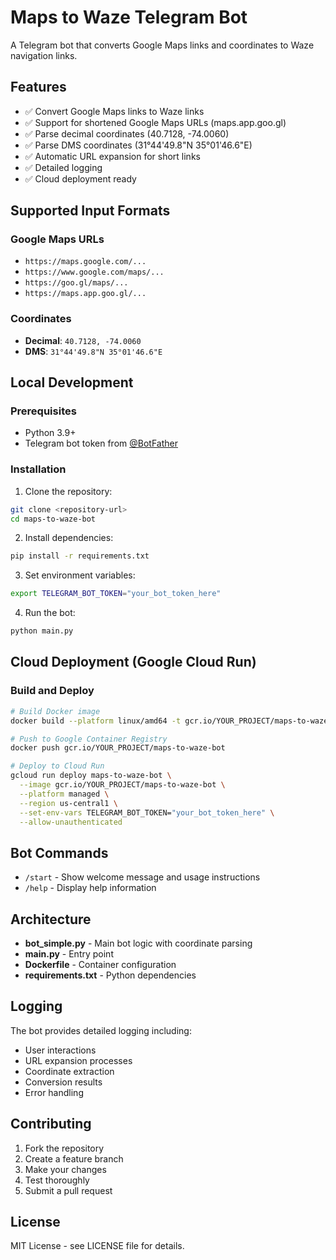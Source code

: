 # Maps to Waze Telegram Bot

A Telegram bot that converts Google Maps links and coordinates to Waze navigation links.

## Features

- ✅ Convert Google Maps links to Waze links
- ✅ Support for shortened Google Maps URLs (maps.app.goo.gl)
- ✅ Parse decimal coordinates (40.7128, -74.0060)
- ✅ Parse DMS coordinates (31°44'49.8"N 35°01'46.6"E)
- ✅ Automatic URL expansion for short links
- ✅ Detailed logging
- ✅ Cloud deployment ready

## Supported Input Formats

### Google Maps URLs
- `https://maps.google.com/...`
- `https://www.google.com/maps/...`
- `https://goo.gl/maps/...`
- `https://maps.app.goo.gl/...`

### Coordinates
- **Decimal**: `40.7128, -74.0060`
- **DMS**: `31°44'49.8"N 35°01'46.6"E`

## Local Development

### Prerequisites
- Python 3.9+
- Telegram bot token from [@BotFather](https://t.me/botfather)

### Installation
1. Clone the repository:
```bash
git clone <repository-url>
cd maps-to-waze-bot
```

2. Install dependencies:
```bash
pip install -r requirements.txt
```

3. Set environment variables:
```bash
export TELEGRAM_BOT_TOKEN="your_bot_token_here"
```

4. Run the bot:
```bash
python main.py
```

## Cloud Deployment (Google Cloud Run)

### Build and Deploy
```bash
# Build Docker image
docker build --platform linux/amd64 -t gcr.io/YOUR_PROJECT/maps-to-waze-bot .

# Push to Google Container Registry
docker push gcr.io/YOUR_PROJECT/maps-to-waze-bot

# Deploy to Cloud Run
gcloud run deploy maps-to-waze-bot \
  --image gcr.io/YOUR_PROJECT/maps-to-waze-bot \
  --platform managed \
  --region us-central1 \
  --set-env-vars TELEGRAM_BOT_TOKEN="your_bot_token_here" \
  --allow-unauthenticated
```

## Bot Commands

- `/start` - Show welcome message and usage instructions
- `/help` - Display help information

## Architecture

- **bot_simple.py** - Main bot logic with coordinate parsing
- **main.py** - Entry point
- **Dockerfile** - Container configuration
- **requirements.txt** - Python dependencies

## Logging

The bot provides detailed logging including:
- User interactions
- URL expansion processes
- Coordinate extraction
- Conversion results
- Error handling

## Contributing

1. Fork the repository
2. Create a feature branch
3. Make your changes
4. Test thoroughly
5. Submit a pull request

## License

MIT License - see LICENSE file for details.